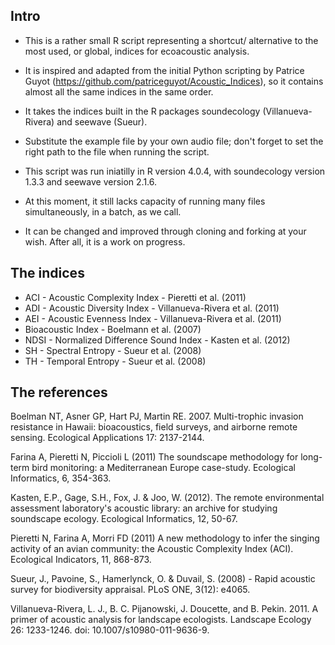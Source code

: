 ## Intro

- This is a rather small R script representing a shortcut/ alternative to the most used, or global, indices for ecoacoustic analysis.

- It is inspired and adapted from the initial Python scripting by Patrice Guyot (https://github.com/patriceguyot/Acoustic_Indices), so it contains almost all the same indices in the same order.

- It takes the indices built in the R packages soundecology (Villanueva-Rivera) and seewave (Sueur).

- Substitute the example file by your own audio file; don't forget to set the right path to the file when running the script.

-  This script was run iniatilly in R version 4.0.4, with soundecology version 1.3.3 and seewave version 2.1.6.

- At this moment, it still lacks capacity of running many files simultaneously, in a batch, as we call.

- It can be changed and improved through cloning and forking at your wish. After all, it is a work on progress.

## The indices

- ACI - Acoustic Complexity Index - Pieretti et al. (2011)
- ADI - Acoustic Diversity Index - Villanueva-Rivera et al. (2011)
- AEI - Acoustic Evenness Index - Villanueva-Rivera et al. (2011)
- Bioacoustic Index - Boelmann et al. (2007)
- NDSI - Normalized Difference Sound Index - Kasten et al. (2012)
- SH - Spectral Entropy - Sueur et al. (2008)
- TH - Temporal Entropy - Sueur et al. (2008)

## The references

Boelman NT, Asner GP, Hart PJ, Martin RE. 2007. Multi-trophic invasion resistance in Hawaii: bioacoustics, field surveys, and airborne remote sensing. Ecological Applications 17: 2137-2144.

Farina A, Pieretti N, Piccioli L (2011) The soundscape methodology for long-term bird monitoring: a Mediterranean Europe case-study. Ecological Informatics, 6, 354-363.

Kasten, E.P., Gage, S.H., Fox, J. & Joo, W. (2012). The remote environmental assessment laboratory's acoustic library: an archive for studying soundscape ecology. Ecological Informatics, 12, 50-67.

Pieretti N, Farina A, Morri FD (2011) A new methodology to infer the singing activity of an avian community: the Acoustic Complexity Index (ACI). Ecological Indicators, 11, 868-873.

Sueur, J., Pavoine, S., Hamerlynck, O. & Duvail, S. (2008) - Rapid acoustic survey for biodiversity appraisal. PLoS ONE, 3(12): e4065.

Villanueva-Rivera, L. J., B. C. Pijanowski, J. Doucette, and B. Pekin. 2011. A primer of acoustic analysis for landscape ecologists. Landscape Ecology 26: 1233-1246. doi: 10.1007/s10980-011-9636-9.

